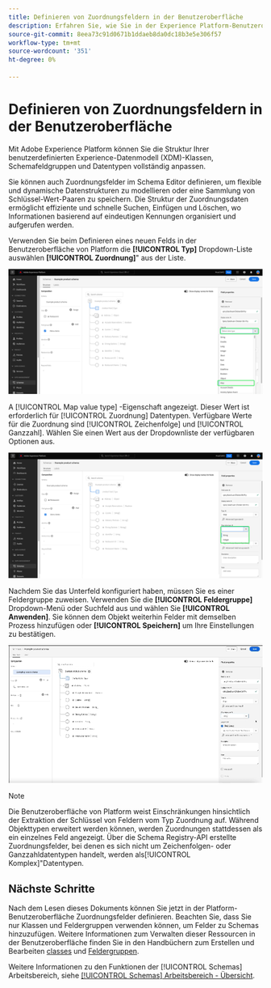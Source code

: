 ```yaml
---
title: Definieren von Zuordnungsfeldern in der Benutzeroberfläche
description: Erfahren Sie, wie Sie in der Experience Platform-Benutzeroberfläche ein Zuordnungsfeld definieren.
source-git-commit: 8eea73c91d0671b1ddaeb8da0dc18b3e5e306f57
workflow-type: tm+mt
source-wordcount: '351'
ht-degree: 0%

---
```


# Definieren von Zuordnungsfeldern in der Benutzeroberfläche

Mit Adobe Experience Platform können Sie die Struktur Ihrer benutzerdefinierten Experience-Datenmodell (XDM)-Klassen, Schemafeldgruppen und Datentypen vollständig anpassen.

Sie können auch Zuordnungsfelder im Schema Editor definieren, um flexible und dynamische Datenstrukturen zu modellieren oder eine Sammlung von Schlüssel-Wert-Paaren zu speichern. Die Struktur der Zuordnungsdaten ermöglicht effiziente und schnelle Suchen, Einfügen und Löschen, wo Informationen basierend auf eindeutigen Kennungen organisiert und aufgerufen werden.

Verwenden Sie beim Definieren eines neuen Felds in der Benutzeroberfläche von Platform die **[!UICONTROL Typ]** Dropdown-Liste auswählen **[!UICONTROL Zuordnung]**&quot; aus der Liste.

![Der Schemaeditor mit der Dropdown-Liste Typ und dem Wert Zuordnung hervorgehoben.](../../images/ui/fields/special/map.png)

A [!UICONTROL Map value type] -Eigenschaft angezeigt. Dieser Wert ist erforderlich für [!UICONTROL Zuordnung] Datentypen. Verfügbare Werte für die Zuordnung sind [!UICONTROL Zeichenfolge] und [!UICONTROL Ganzzahl]. Wählen Sie einen Wert aus der Dropdownliste der verfügbaren Optionen aus.

![Der Schema-Editor mit dem [!UICONTROL Map value type] hervorgehoben.](../../images/ui/fields/special/map-value-type.png)

Nachdem Sie das Unterfeld konfiguriert haben, müssen Sie es einer Feldergruppe zuweisen. Verwenden Sie die **[!UICONTROL Feldergruppe]** Dropdown-Menü oder Suchfeld aus und wählen Sie **[!UICONTROL Anwenden]**. Sie können dem Objekt weiterhin Felder mit demselben Prozess hinzufügen oder **[!UICONTROL Speichern]** um Ihre Einstellungen zu bestätigen.

![Eine Aufzeichnung der Feldgruppenauswahl und der angewendeten Einstellungen.](../../images/ui/fields/special/assign-to-field-group.gif)

>[!NOTE]
>
>Die Benutzeroberfläche von Platform weist Einschränkungen hinsichtlich der Extraktion der Schlüssel von Feldern vom Typ Zuordnung auf. Während Objekttypen erweitert werden können, werden Zuordnungen stattdessen als ein einzelnes Feld angezeigt. Über die Schema Registry-API erstellte Zuordnungsfelder, bei denen es sich nicht um Zeichenfolgen- oder Ganzzahldatentypen handelt, werden als[!UICONTROL Komplex]&quot;Datentypen.

## Nächste Schritte

Nach dem Lesen dieses Dokuments können Sie jetzt in der Platform-Benutzeroberfläche Zuordnungsfelder definieren. Beachten Sie, dass Sie nur Klassen und Feldergruppen verwenden können, um Felder zu Schemas hinzuzufügen. Weitere Informationen zum Verwalten dieser Ressourcen in der Benutzeroberfläche finden Sie in den Handbüchern zum Erstellen und Bearbeiten [classes](../resources/classes.md) und [Feldergruppen](../resources/field-groups.md).

Weitere Informationen zu den Funktionen der [!UICONTROL Schemas] Arbeitsbereich, siehe [[!UICONTROL Schemas] Arbeitsbereich - Übersicht](../overview.md).
